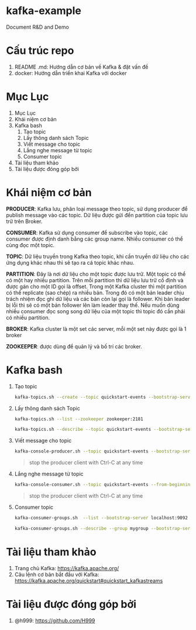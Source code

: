 # kafka-example
Document R&amp;D and Demo

# Cấu trúc repo

1. README .md: Hướng dẫn cơ bản về Kafka & đặt vấn đề
1. docker: Hướng dẫn triển khai Kafka với docker

# Mục Lục

1. Mục Lục
1. Khái niệm cơ bản
1. Kafka bash
    1. Tạo topic
    1. Lấy thông danh sách Topic
    1. Viết message cho topic
    1. Lắng nghe message từ topic
    1. Consumer topic
1. Tài liệu tham khảo
1. Tài liệu được đóng góp bởi


# Khái niệm cơ bản

**PRODUCER**: Kafka lưu, phân loại message theo topic, sử dụng producer để publish message vào các topic. Dữ liệu được gửi đển partition của topic lưu trữ trên Broker.

**CONSUMER**: Kafka sử dụng consumer để subscribe vào topic, các consumer được định danh bằng các group name. Nhiều consumer có thể cùng đọc một topic.

**TOPIC**: Dữ liệu truyền trong Kafka theo topic, khi cần truyền dữ liệu cho các ứng dụng khác nhau thì sẽ tạo ra cá topic khác nhau.

**PARTITION**: Đây là nơi dữ liệu cho một topic được lưu trữ. Một topic có thể có một hay nhiều partition. Trên mỗi partition thì dữ liệu lưu trữ cố định và được gán cho một ID gọi là offset. Trong một Kafka cluster thì một partition có thể replicate (sao chép) ra nhiều bản. Trong đó có một bản leader chịu trách nhiệm đọc ghi dữ liệu và các bản còn lại gọi là follower. Khi bản leader bị lỗi thì sẽ có một bản follower lên làm leader thay thế. Nếu muốn dùng nhiều consumer đọc song song dữ liệu của một topic thì topic đó cần phải có nhiều partition.

**BROKER**: Kafka cluster là một set các server, mỗi một set này được gọi là 1 broker

**ZOOKEEPER**: được dùng để quản lý và bố trí các broker.

# Kafka bash

1. Tạo topic
    ```sh
    kafka-topics.sh --create --topic quickstart-events --bootstrap-server localhost:9092
    ```
    
1. Lấy thông danh sách Topic

    ```sh
    kafka-topics.sh --list --zookeeper zookeeper:2181
    ```
    
    ```sh
    kafka-topics.sh --describe --topic quickstart-events --bootstrap-server localhost:9092
    ```
1. Viết message cho topic

    ```sh
    kafka-console-producer.sh --topic quickstart-events --bootstrap-server localhost:9092
    ```
    > stop the producer client with Ctrl-C at any time
  
1. Lắng nghe message từ topic

    ```sh
    kafka-console-consumer.sh --topic quickstart-events --from-beginning --bootstrap-server localhost:9092
    ```
    > stop the producer client with Ctrl-C at any time
    > 

1. Consumer topic

    ```sh
    kafka-consumer-groups.sh  --list --bootstrap-server localhost:9092
    ```
    
    ```sh
    kafka-consumer-groups.sh --describe --group mygroup --bootstrap-server localhost:9092
    ```
    
# Tài liệu tham khảo

1. Trang chủ Kafka: https://kafka.apache.org/
1. Câu lệnh cơ bản bắt đầu với Kafka: https://kafka.apache.org/quickstart#quickstart_kafkastreams

# Tài liệu được đóng góp bởi

1. @h999: https://github.com/H999
